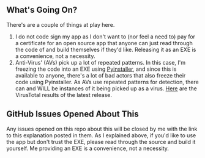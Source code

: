 ## What's Going On?

There's are a couple of things at play here.

1. I do not code sign my app as I don't want to (nor feel a need to) pay for a certificate for an open source app that anyone can just read through the code of and build themselves if they'd like. Releasing it as an EXE is a convenience, not a necessity.
2. Anti-Virus' (AVs) pick up a lot of repeated patterns. In this case, I'm freezing the code into an EXE using [Pyinstaller](https://pyinstaller.org/en/stable/), and since this is available to anyone, there's a lot of bad actors that also freeze their code using Pyinstaller. As AVs use repeated patterns for detection, there can and WILL be instances of it being picked up as a virus. [Here](https://virustotal.com/gui/file/5fd745d211abd9d4a79d1c6d6c8491b50dd1f54009867997092cc9d626a25a30) are the VirusTotal results of the latest release.

## GitHub Issues Opened About This

Any issues opened on this repo about this will be closed by me with the link to this explanation posted in them. As I explained above, if you'd like to use the app but don't trust the EXE, please read through the source and build it yourself. Me providing an EXE is a convenience, not a necessity.